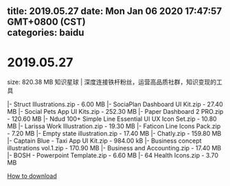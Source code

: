 
title: 2019.05.27
date: Mon Jan 06 2020 17:47:57 GMT+0800 (CST)    
categories: baidu
---

# 2019.05.27
size: 820.38 MB
 知识星球 | 深度连接铁杆粉丝，运营高品质社群，知识变现的工具
 
|- Struct Illustrations.zip - 6.00 MB
|- SociaPlan Dashboard UI Kit.zip - 27.40 MB
|- Social Pets App UI Kits.zip - 252.30 MB
|- Paper Dashboard 2 PRO.zip - 120.60 MB
|- Ndud 100+ Simple Line Essential UI UX Icon Set.zip - 10.80 MB
|- Larissa Work Illustration.zip - 19.30 MB
|- Faticon Line Icons Pack.zip - 7.20 MB
|- Empty state illustration.zip - 17.40 MB
|- Chatly.zip - 159.80 MB
|- Captain Blue - Taxi App UI Kit.zip - 984.00 kB
|- Business concept illustrations vol.1.zip - 170.90 MB
|- Business and Accounting.zip - 17.40 MB
|- BOSH - Powerpoint Template.zip - 6.60 MB
|- 64 Health Icons.zip - 3.70 MB

[How to download](https://bpcam.bemobtrk.com/go/2ceec3aa-1ca2-46d6-b9ff-aaa5c184517c?jno=2838)